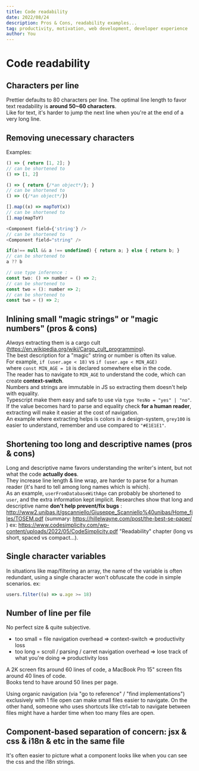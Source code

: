 ```yaml
---
title: Code readability
date: 2022/08/24
description: Pros & Cons, readability examples...
tag: productivity, motivation, web development, developer experience
author: You
---
```


# Code readability

## Characters per line

Prettier defaults to 80 characters per line. The optimal line length to favor text readability is **around 50~60 characters**.  
Like for text, it's harder to jump the next line when you're at the end of a very long line.

## Removing unecessary characters

Examples:  

```js
() => { return [1, 2]; }
// can be shortened to
() => [1, 2]

() => { return {/*an object*/}; }
// can be shortened to
() => ({/*an object*/})

[].map((x) => mapToY(x))
// can be shortened to
[].map(mapToY)

<Component field={'string'} />
// can be shortened to
<Component field="string" />

if(a!== null && a !== undefined) { return a; } else { return b; }
// can be shortened to
a ?? b

// use type inference :
const two: () => number = () => 2;
// can be shortened to
const two = (): number => 2;
// can be shortened to
const two = () => 2;
```

## Inlining small "magic strings" or "magic numbers" (pros & cons)

_Always_ extracting them is a cargo cult (https://en.wikipedia.org/wiki/Cargo_cult_programming).  
The best description for a "magic" string or number is often its value.  
For example, `if (user.age < 18)` vs `if (user.age < MIN_AGE)`  
where `const MIN_AGE = 18` is declared somewhere else in the code.  
The reader has to navigate to `MIN_AGE` to understand the code, which can create **context-switch**.  
Numbers and strings are immutable in JS so extracting them doesn't help with equality.  
Typescript make them easy and safe to use via `type YesNo = "yes" | "no"`.  
If the value becomes hard to parse and equality check **for a human reader**, extracting will make it easier at the cost of navigation.  
An example where extracting helps is colors in a design-system, `grey100` is easier to understand, remember and use compared to `"#E1E1E1"`.  

## Shortening too long and descriptive names (pros & cons)

Long and descriptive name favors understanding the writer's intent, but not what the code **actually does**.  
They increase line length & line wrap, are harder to parse for a human reader (it's hard to tell among long names which is which).  
As an example, `userFromDatabaseWithAge` can probably be shortened to `user`, and the extra information kept implicit.
Researches show that long and descriptive name **don't help prevent/fix bugs** : http://www2.unibas.it/gscanniello/Giuseppe_Scanniello%40unibas/Home_files/TOSEM.pdf (summary: https://hillelwayne.com/post/the-best-se-paper/
)
ex: https://www.codesimplicity.com/wp-content/uploads/2022/05/CodeSimplicity.pdf "Readability" chapter (long vs short, spaced vs compact...).

## Single character variables

In situations like map/filtering an array, the name of the variable is often redundant, using a single character won't obfuscate the code in simple scenarios.
ex:

```js
users.filter((u) => u.age >= 18)
```

## Number of line per file

No perfect size & quite subjective.

- too small = file navigation overhead => context-switch => productivity loss
- too long = scroll / parsing / carret navigation overhead => lose track of what you're doing => productivity loss

A 2K screen fits around 60 lines of code, a MacBook Pro 15" screen fits around 40 lines of code.  
Books tend to have around 50 lines per page.

Using organic navigation (via "go to reference" / "find implementations") exclusively with 1 file open can make small files easier to navigate.
On the other hand, someone who uses shortcuts like ctrl+tab to navigate between files might have a harder time when too many files are open.

## Component-based separation of concern: jsx & css & i18n & etc in the same file

It's often easier to picture what a component looks like when you can see the css and the i18n strings.
